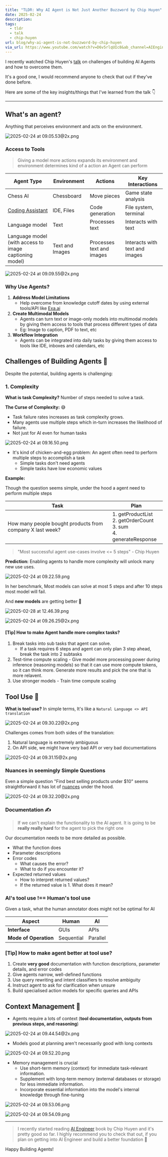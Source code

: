 ```yaml
---
title: "TLDR: Why AI Agent is Not Just Another Buzzword by Chip Huyen"
date: 2025-02-24
description: 
tags:
  - tldr
  - talk
  - chip-huyen
url: blog/why-ai-agent-is-not-buzzword-by-chip-huyen
via_url: https://www.youtube.com/watch?v=D6v5rlqUIc8&ab_channel=AIEngineer
---
```

I recently watched  Chip Huyen's [talk](https://www.youtube.com/watch?v=D6v5rlqUIc8&ab_channel=AIEngineer) on challenges of building AI Agents and how to overcome them.

It's a good one, I would recommend anyone  to check that out if they've done before.

Here are some of the key insights/things that I've learned from the talk 👇

---

## What's an agent?
Anything that perceives environment and acts on the environment.

![2025-02-24 at 09.05.53@2x.png](https://images.nesin.io/f_auto,q_auto/qblog/AIEngineerGuide/images/2025-02/2025-02-24-at-09.05.53-at-2x.png)

### Access to Tools

> Giving a model more actions expands its environment and environment determines kind of a action an Agent can perform

| Agent Type | Environment | Actions | Key Interactions |
|------------|------------|----------|-----------------|
| Chess AI | Chessboard | Move pieces | Game state analysis |
| [Coding Assistant](https://arxiv.org/pdf/2405.15793) | IDE, Files | Code generation | File system, terminal |
| Language model | Text | Processes text | Interacts with text |
| Language model (with access to image captioning model) | Text and Images | Processes text and images | Interacts with text and images |

![2025-02-24 at 09.09.55@2x.png](https://images.nesin.io/f_auto,q_auto/qblog/AIEngineerGuide/images/2025-02/2025-02-24-at-09.09.55-at-2x.png)

### Why Use Agents?
1. **Address Model Limitations**
	- Help overcome from knowledge cutoff dates by using external tools/API like [Exa.ai](https://exa.ai)
2. **Create Multimodal Models**
	- Agents can turn text or image-only models into multimodal models by giving them access to tools that process different types of data
	- Eg: Image to caption, PDF to text, etc
3. **Workflow Integration**
	- Agents can be integrated into daily tasks by giving them access to tools like IDE, inboxes and calendars, etc

## Challenges of Building Agents 🤖
Despite the potential, building agents is challenging:

### 1. Complexity

**What is task Complexity?**
Number of steps needed to solve a task.

**The Curse of Complexity:** 😅
- Task failure rates increases as task complexity grows. 
- Many agents use multiple steps which in-turn increases the likelihood of failure.
- Not just for AI even for human tasks

![2025-02-24 at 09.16.50.png](https://images.nesin.io/f_auto,q_auto/qblog/AIEngineerGuide/images/2025-02/2025-02-24-at-09.16.50.png)

- It's kind of chicken-and-egg problem: An agent often need to perform multiple steps to accomplish a task
	- Simple tasks don't need agents
	- Simple tasks have low economic values

**Example:**

Though the question seems simple, under the hood a agent need to perform multiple steps

| **Task** | **Plan** |
| --- | --- |
| How many people bought products from company X last week? | 1. getProductList<br>2. getOrderCount<br>3. sum<br>4. generateResponse |

> "Most successful agent use-cases involve <= 5 steps" - Chip Huyen

**Prediction:** Enabling agents to handle more complexity will unlock many new use uses.

![2025-02-24 at 09.22.59.png](https://images.nesin.io/f_auto,q_auto/qblog/AIEngineerGuide/images/2025-02/2025-02-24-at-09.22.59.png)

In her benchmark, Most models can solve at most 5 steps and after 10 steps most model will fail.


And **new models** are getting better 💪

![2025-02-28 at 12.46.39.png](https://images.nesin.io/f_auto,q_auto/qblog/AIEngineerGuide/images/2025-02/2025-02-28-at-12.46.39.png)

![2025-02-24 at 09.26.25@2x.png](https://images.nesin.io/f_auto,q_auto/qblog/AIEngineerGuide/images/2025-02/2025-02-24-at-09.26.25-at-2x.png)


#### [Tip] How to make Agent handle more complex tasks? 
1. Break tasks into sub tasks that agent can solve.
	- If a task requires 6 steps and agent can only plan 3 step ahead, break the task into 2 subtasks
2. Test-time compute scaling - Give model more processing power during inference (reasoning models) so that it can use more compute tokens, so it can think more. Generate more results and pick the one that is more relavent.
3. Use stronger models - Train time compute scaling

## Tool Use 🔨

**What is tool use?**
In simple terms, It's like a `Natural Language <> API translation` 

![2025-02-24 at 09.30.22@2x.png](https://images.nesin.io/f_auto,q_auto/qblog/AIEngineerGuide/images/2025-02/2025-02-24-at-09.30.22-at-2x.png)
 
Challenges comes from both sides of the translation: 
1. Natural language is extremely ambiguous
2. On API side, we might have very bad API or very bad documentations

![2025-02-24 at 09.31.15@2x.png](https://images.nesin.io/f_auto,q_auto/qblog/AIEngineerGuide/images/2025-02/2025-02-24-at-09.31.15-at-2x.png)

### Nuances in seemingly Simple Questions
Even a simple question "Find best selling products under $10" seems straightforward it has lot of [nuances](https://www.youtube.com/embed/D6v5rlqUIc8?si=XNU4k_mU4kd3AUS2&amp;clip=UgkxailyW_vBYRXdgSGA89TslnxU-6A7rUX8&amp;clipt=EKCpNhjn1Tk) under the hood.

![2025-02-24 at 09.32.20@2x.png](https://images.nesin.io/f_auto,q_auto/qblog/AIEngineerGuide/images/2025-02/2025-02-24-at-09.32.20-at-2x.png)

### Documentation ✍️

> If we can't explain the functionality to the AI agent. It is going to be **really really hard** for the agent to pick the right one

Our documentation needs to be more detailed as possible. 
- What the function does
- Parameter descriptions
- Error codes
	- What causes the error?
	- What to do if you encounter it?
- Expected returned values
	- How to interpret returned values?
	- If the returned value is 1. What does it mean?

### AI's tool use !== Human's tool use

Given a task, what the human annotator does might not be optimal for AI

| **Aspect** | **Human** | **AI** |
| --- | --- | --- |
| **Interface** | GUIs | APIs |
| **Mode of Operation** | Sequential | Parallel |

### [Tip] How to make agent better at tool use?
1. Create **very good** documentation with function descriptions, parameter details, and error codes
2. Give agents narrow, well-defined functions
3. Use query rewriting and intent classifiers to resolve ambiguity
4. Instruct agent to ask for clarification when unsure
5. Build specialised action models for specific queries and APIs

## Context Management 📝
- Agents require a lots of context (**tool documentation, outputs from previous steps, and reasoning**)

![2025-02-24 at 09.44.54@2x.png](https://images.nesin.io/f_auto,q_auto/qblog/AIEngineerGuide/images/2025-02/2025-02-24-at-09.44.54-at-2x.png)

- Models good at planning aren't necessarily good with long contexts

![2025-02-24 at 09.52.20.png](https://images.nesin.io/f_auto,q_auto/qblog/AIEngineerGuide/images/2025-02/2025-02-24-at-09.52.20.png)

- Memory management is crucial
	- Use short-term memory (context) for immediate task-relevant information.
	- Supplement with long-term memory (external databases or storage) for less immediate information.
	- Incorporate essential information into the model's internal knowledge through fine-tuning

![2025-02-24 at 09.53.06.png](https://images.nesin.io/f_auto,q_auto/qblog/AIEngineerGuide/images/2025-02/2025-02-24-at-09.53.06.png)

![2025-02-24 at 09.54.09.png](https://images.nesin.io/f_auto,q_auto/qblog/AIEngineerGuide/images/2025-02/2025-02-24-at-09.54.09.png)

---

> I recently started reading [AI Engineer](https://www.amazon.com/dp/1098166302?&linkCode=sl1&tag=chiphuyen-20&linkId=0a4e5ad4b14080d44c42640550a9291e&language=en_US&ref_=as_li_ss_tl) book by Chip Huyen and it's pretty good so far. I highly recommend you to check that out, if you plan on getting into AI Engineer and build a better foundation 🙌

Happy Building Agents!
